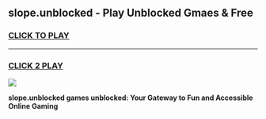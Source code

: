 
## slope.unblocked - Play Unblocked Gmaes & Free
<h3>
<a href="https://news.freeplayer.one?title=slope.unblocked&ref=16F">CLICK TO PLAY</a></h3>
<hr>

<h3>
<a href="https://news.freeplayer.one?title=slope.unblocked&ref=16F">CLICK 2 PLAY</a>
  
</h3>

<a href="https://news.freeplayer.one?title=slope.unblocked&ref=16F/"><img src="https://clearcache.store/games.png"></a>


**slope.unblocked games unblocked: Your Gateway to Fun and Accessible Online Gaming**
